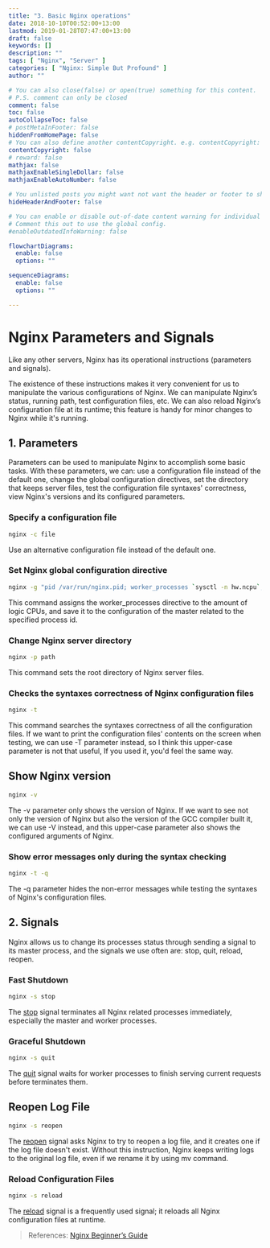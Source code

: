 ```yaml
---
title: "3. Basic Nginx operations"
date: 2018-10-10T00:52:00+13:00
lastmod: 2019-01-28T07:47:00+13:00
draft: false
keywords: []
description: ""
tags: [ "Nginx", "Server" ]
categories: [ "Nginx: Simple But Profound" ]
author: ""

# You can also close(false) or open(true) something for this content.
# P.S. comment can only be closed
comment: false
toc: false
autoCollapseToc: false
# postMetaInFooter: false
hiddenFromHomePage: false
# You can also define another contentCopyright. e.g. contentCopyright: "This is another copyright."
contentCopyright: false
# reward: false
mathjax: false
mathjaxEnableSingleDollar: false
mathjaxEnableAutoNumber: false

# You unlisted posts you might want not want the header or footer to show
hideHeaderAndFooter: false

# You can enable or disable out-of-date content warning for individual post.
# Comment this out to use the global config.
#enableOutdatedInfoWarning: false

flowchartDiagrams:
  enable: false
  options: ""

sequenceDiagrams: 
  enable: false
  options: ""

---
```


<!--more-->

# Nginx Parameters and Signals

Like any other servers, Nginx has its operational instructions (parameters and signals).

The existence of these instructions makes it very convenient for us to manipulate the various configurations of Nginx. We can manipulate Nginx’s status, running path, test configuration files, etc. We can also reload Nginx’s configuration file at its runtime; this feature is handy for minor changes to Nginx while it's running.

## 1. Parameters

Parameters can be used to manipulate Nginx to accomplish some basic tasks. With these parameters, we can: use a configuration file instead of the default one, change the global configuration directives, set the directory that keeps server files, test the configuration file syntaxes' correctness, view Nginx's versions and its configured parameters.

### Specify a configuration file

```bash
nginx -c file
```

Use an alternative configuration file instead of the default one.

### Set Nginx global configuration directive

```bash
nginx -g "pid /var/run/nginx.pid; worker_processes `sysctl -n hw.ncpu`;"
```

This command assigns the worker_processes directive to the amount of logic CPUs, and save it to the configuration of the master related to the specified process id.

### Change Nginx server directory

```bash
nginx -p path
```

This command sets the root directory of Nginx server files.

### Checks the syntaxes correctness of Nginx configuration files

```bash
nginx -t
```

This command searches the syntaxes correctness of all the configuration files. If we want to print the configuration files' contents on the screen when testing, we can use -T parameter instead, so I think this upper-case parameter is not that useful, If you used it, you'd feel the same way.

## Show Nginx version

```bash
nginx -v
```

The -v parameter only shows the version of Nginx. If we want to see not only the version of Nginx but also the version of the GCC compiler built it, we can use -V instead, and this upper-case parameter also shows the configured arguments of Nginx.

### Show error messages only during the syntax checking

```bash
nginx -t -q
```

The -q parameter hides the non-error messages while testing the syntaxes of Nginx's configuration files.

## 2. Signals

Nginx allows us to change its processes status through sending a signal to its master process, and the signals we use often are: stop, quit, reload, reopen.

### Fast Shutdown

```bash
nginx -s stop
```

The [stop](http://nginx.org/en/docs/beginners_guide.html) signal terminates all Nginx related processes immediately, especially the master and worker processes.

### Graceful Shutdown

```bash
nginx -s quit
```

The [quit](http://nginx.org/en/docs/beginners_guide.html) signal waits for worker processes to finish serving current requests before terminates them.

## Reopen Log File

```bash
nginx -s reopen
```

The [reopen](http://nginx.org/en/docs/beginners_guide.html) signal asks Nginx to try to reopen a log file, and it creates one if the log file doesn't exist. Without this instruction, Nginx keeps writing logs to the original log file, even if we rename it by using mv command.

### Reload Configuration Files

```bash
nginx -s reload
```

The [reload](http://nginx.org/en/docs/beginners_guide.html) signal is a frequently used signal; it reloads all Nginx configuration files at runtime.

> References:
> [Nginx Beginner’s Guide](http://nginx.org/en/docs/beginners_guide.html)
